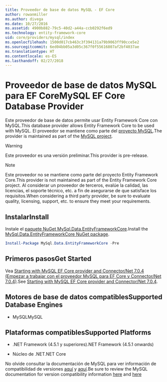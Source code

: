 ```yaml
---
title: Proveedor de base de datos MySQL - EF Core
author: rowanmiller
ms.author: divega
ms.date: 10/27/2016
ms.assetid: 4900b882-79c5-40d2-a44a-ccb0292f6ed9
ms.technology: entity-framework-core
uid: core/providers/mysql/index
ms.openlocfilehash: 1500d017cb463c3f394131a79b9063ff90cce5e2
ms.sourcegitcommit: 6ed04bb05a3d05c367f0f55616807af2bf4037ae
ms.translationtype: HT
ms.contentlocale: es-ES
ms.lasthandoff: 02/27/2018
---
```

# <a name="mysql-ef-core-database-provider"></a><span data-ttu-id="7681f-102">Proveedor de base de datos MySQL para EF Core</span><span class="sxs-lookup"><span data-stu-id="7681f-102">MySQL EF Core Database Provider</span></span>

<span data-ttu-id="7681f-103">Este proveedor de base de datos permite usar Entity Framework Core con MySQL.</span><span class="sxs-lookup"><span data-stu-id="7681f-103">This database provider allows Entity Framework Core to be used with MySQL.</span></span> <span data-ttu-id="7681f-104">El proveedor se mantiene como parte del [proyecto MySQL](http://dev.mysql.com).</span><span class="sxs-lookup"><span data-stu-id="7681f-104">The provider is maintained as part of the [MySQL project](http://dev.mysql.com).</span></span>

> [!WARNING]  
> <span data-ttu-id="7681f-105">Este proveedor es una versión preliminar.</span><span class="sxs-lookup"><span data-stu-id="7681f-105">This provider is pre-release.</span></span>

> [!NOTE]  
> <span data-ttu-id="7681f-106">Este proveedor no se mantiene como parte del proyecto Entity Framework Core.</span><span class="sxs-lookup"><span data-stu-id="7681f-106">This provider is not maintained as part of the Entity Framework Core project.</span></span> <span data-ttu-id="7681f-107">Al considerar un proveedor de terceros, evalúe la calidad, las licencias, el soporte técnico, etc. a fin de asegurarse de que satisface los requisitos.</span><span class="sxs-lookup"><span data-stu-id="7681f-107">When considering a third party provider, be sure to evaluate quality, licensing, support, etc. to ensure they meet your requirements.</span></span>

## <a name="install"></a><span data-ttu-id="7681f-108">Instalar</span><span class="sxs-lookup"><span data-stu-id="7681f-108">Install</span></span>

<span data-ttu-id="7681f-109">Instale el [paquete NuGet MySql.Data.EntityFrameworkCore](https://www.nuget.org/packages/MySql.Data.EntityFrameworkCore).</span><span class="sxs-lookup"><span data-stu-id="7681f-109">Install the [MySql.Data.EntityFrameworkCore NuGet package](https://www.nuget.org/packages/MySql.Data.EntityFrameworkCore).</span></span>

``` powershell
Install-Package MySql.Data.EntityFrameworkCore -Pre
```

## <a name="get-started"></a><span data-ttu-id="7681f-110">Primeros pasos</span><span class="sxs-lookup"><span data-stu-id="7681f-110">Get Started</span></span>

<span data-ttu-id="7681f-111">Vea [Starting with MySQL EF Core provider and Connector/Net 7.0.4 (Empezar a trabajar con el proveedor MySQL para EF Core y Connector/Net 7.0.4)](http://insidemysql.com/howto-starting-with-mysql-ef-core-provider-and-connectornet-7-0-4/).</span><span class="sxs-lookup"><span data-stu-id="7681f-111">See [Starting with MySQL EF Core provider and Connector/Net 7.0.4](http://insidemysql.com/howto-starting-with-mysql-ef-core-provider-and-connectornet-7-0-4/).</span></span>

## <a name="supported-database-engines"></a><span data-ttu-id="7681f-112">Motores de base de datos compatibles</span><span class="sxs-lookup"><span data-stu-id="7681f-112">Supported Database Engines</span></span>

* <span data-ttu-id="7681f-113">MySQL</span><span class="sxs-lookup"><span data-stu-id="7681f-113">MySQL</span></span>

## <a name="supported-platforms"></a><span data-ttu-id="7681f-114">Plataformas compatibles</span><span class="sxs-lookup"><span data-stu-id="7681f-114">Supported Platforms</span></span>

* <span data-ttu-id="7681f-115">.NET Framework (4.5.1 y superiores)</span><span class="sxs-lookup"><span data-stu-id="7681f-115">.NET Framework (4.5.1 onwards)</span></span>

* <span data-ttu-id="7681f-116">Núcleo de .NET</span><span class="sxs-lookup"><span data-stu-id="7681f-116">.NET Core</span></span>

<span data-ttu-id="7681f-117">No olvide consultar la documentación de MySQL para ver información de compatibilidad de versiones [aquí](https://dev.mysql.com/doc/connector-net/en/connector-net-versions.html) y [aquí](https://dev.mysql.com/doc/connector-net/en/connector-net-entityframework-core.html).</span><span class="sxs-lookup"><span data-stu-id="7681f-117">Be sure to review the MySQL documentation for version compatibility information [here](https://dev.mysql.com/doc/connector-net/en/connector-net-versions.html) and [here](https://dev.mysql.com/doc/connector-net/en/connector-net-entityframework-core.html)</span></span>
